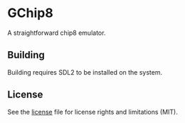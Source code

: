 # GChip8
A straightforward chip8 emulator.

## Building
Building requires SDL2 to be installed on the system.

## License
See the [license](./LICENSE.md) file for license rights and limitations (MIT).